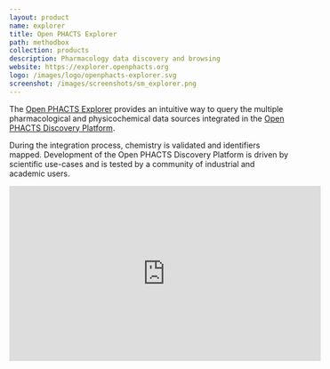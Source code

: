 ```yaml
---
layout: product
name: explorer
title: Open PHACTS Explorer
path: methodbox
collection: products
description: Pharmacology data discovery and browsing
website: https://explorer.openphacts.org
logo: /images/logo/openphacts-explorer.svg
screenshot: /images/screenshots/sm_explorer.png
---
```


The [Open PHACTS Explorer](https://explorer.openphacts.org) provides an intuitive way to query the multiple pharmacological and physicochemical data sources integrated in the [Open PHACTS Discovery Platform](https://www.openphacts.org/). 

During the integration process, chemistry is validated and identifiers mapped. Development of the Open PHACTS Discovery Platform is driven by scientific use-cases and is tested by a community of industrial and academic users.

<iframe width="560" height="315" src="https://www.youtube.com/embed/eR4Ac6khsik" frameborder="0" allowfullscreen></iframe>

